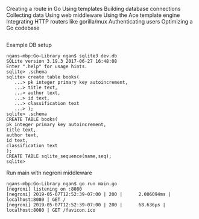 Creating a route in Go
Using templates
Building database connections
Collecting data
Using web middleware
Using the Ace template engine
Integrating HTTP routers like gorilla/mux
Authenticating users
Optimizing a Go codebase


```

```

Example DB setup
```
ngans-mbp:Go-Library ngan$ sqlite3 dev.db
SQLite version 3.19.3 2017-06-27 16:48:08
Enter ".help" for usage hints.
sqlite> .schema
sqlite> create table books(
   ...> pk integer primary key autoincrement,
   ...> title text,
   ...> author text,
   ...> id text,
   ...> classification text
   ...> );
sqlite> .schema
CREATE TABLE books(
pk integer primary key autoincrement,
title text,
author text,
id text,
classification text
);
CREATE TABLE sqlite_sequence(name,seq);
sqlite> 

```

Run main with negroni middleware
```
ngans-mbp:Go-Library ngan$ go run main.go
[negroni] listening on :8080
[negroni] 2019-05-07T12:52:39-07:00 | 200 |      2.006094ms | localhost:8080 | GET /
[negroni] 2019-05-07T12:52:39-07:00 | 200 |      68.636µs | localhost:8080 | GET /favicon.ico

```